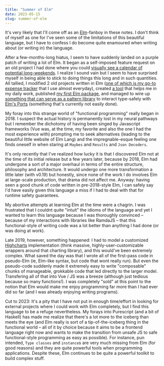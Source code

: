 ```yaml
---
title: "Summer of Elm"
date: 2023-05-15
slug: summer-of-elm
---
```


It's very likely that I'll come off as an [Elm](https://elm-lang.org)-fanboy in
these notes. I don't think of myself as one for I've seen some of the
limitations of this beautiful language, but I have to confess I do become quite
enamoured when writing about (or writing in) the language.

After a few-months-long hiatus, I seem to have suddenly landed on a purple patch
of writing a lot of Elm. It began as a self-imposed feature request on an old
project I had done where you could
[visually see a calendar of potential long-weekends](https://lwc-druchan.vercel.app/).
I realize I sound vain but I seem to have surprised myself in being able to
stick to doing things this long and in such quantities. All tallied, I modified
2 old projects written in Elm
([one of which is my go-to expense tracker](https://github.com/chandru89new/xpns)
that I use almost everyday), created
[a tool](https://github.com/chandru89new/es-imports-parser) that helps me in my
daily work, published
[my first Elm package](https://package.elm-lang.org/packages/chandru89new/elm-simple-cli-options-parser/latest/),
and managed to wire up
[something that can serve as a pattern library](https://github.com/chandru89new/harbor)
to interact type-safely with
[Elm's Ports](https://guide.elm-lang.org/interop/ports.html) (something that's
currently not easily done).

My foray into this strange world of "functional programming" really began
in 2018. I suspect the actual history is permanently lost in my neural pathways
but I remember the dichotomy of having been singed by Javascript frameworks (Vue
was, at the time, my favorite and also the one I had the most experience with)
prompting me to seek alternatives (leading to the beautiful little website of
Elm Lang) and the impregnable-esque feeling one finds oneself in when staring at
`Maybes` and `Results` and `Json Decoders`.

It's only recently that I've realized how lucky it is that I discovered Elm not
at the time of its initial release but a few years later, because by 2018, Elm
had undergone a sort of a major overhaul in terms of the entire structure,
philosophy and architecture. It would undergo one more transformation a little
later (with v0.19) but honestly, since none of the work I do involves Elm at
large-scale production, that drama did not affect me. Anyway: having seen a good
chunk of code written in pre-2018-style Elm, I can safely say I'd have easily
given this language a miss if I had to deal with that for runtime safety
guarantees.

My abortive attempts at learning Elm at the time were a chagrin. I was
frustrated that I couldnt quite "intuit" the idioms of the language and yet I
wanted to learn this language because I was thoroughly convinced – because of my
interactions with libraries like RamdaJS – that this functional-style of writing
code was a lot better than anything I had done (or was doing at work).

Late 2019, however, something happened: I had to model a customized
[Highcharts](https://www.highcharts.com) implementation (think massive,
highly-user-customizable wrappers around that charting library), and this
would've been extremely complex. What saved the day was that I wrote all of the
first-pass code in pseudo-Elm (ie, Elm-like syntax, but code that wont really
run). But even the pseudo-code suddenly made it extremely easy to write
"composable" chunks of manageable, grokkable code that led directly to the
larger model. Transfering all of that into Vue / JS was a breeze (although just
tedious because so many functions!). I was completely "sold" at this point to
the notion that Elm would make me enjoy programming far more than I had ever did
so far (and I was already enjoying writing programs).

Cut to 2023: It's a pity that I have not put in enough time/effort in looking
for external projects where I could work with Elm completely, but I find this
language to be a refuge nevertheless. My forays into Purescript (and a bit of
Haskell) has made me realize that there's a lot more to the iceberg than meets
the eye (and Elm really is sort of a tip-of-the-iceberg thing in the functional
world – all of it by choice because it aims to be a frontend language right now
and wants to make the transition from unsafe JS to safe functional-style
programming as easy as possible). For instance, pun intended, `Type classes` and
`instance`s are very much missing from Elm (for good reasons) and they are quite
powerful tools when programming applications. Despite these, Elm continues to be
quite a powerful toolkit to build complex stuff.
